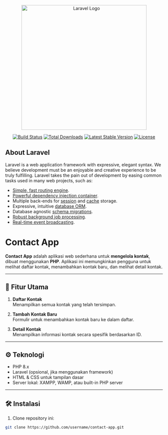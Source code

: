 <p align="center"><a href="https://laravel.com" target="_blank"><img src="https://raw.githubusercontent.com/laravel/art/master/logo-lockup/5%20SVG/2%20CMYK/1%20Full%20Color/laravel-logolockup-cmyk-red.svg" width="400" alt="Laravel Logo"></a></p>

<p align="center">
<a href="https://github.com/laravel/framework/actions"><img src="https://github.com/laravel/framework/workflows/tests/badge.svg" alt="Build Status"></a>
<a href="https://packagist.org/packages/laravel/framework"><img src="https://img.shields.io/packagist/dt/laravel/framework" alt="Total Downloads"></a>
<a href="https://packagist.org/packages/laravel/framework"><img src="https://img.shields.io/packagist/v/laravel/framework" alt="Latest Stable Version"></a>
<a href="https://packagist.org/packages/laravel/framework"><img src="https://img.shields.io/packagist/l/laravel/framework" alt="License"></a>
</p>

## About Laravel

Laravel is a web application framework with expressive, elegant syntax. We believe development must be an enjoyable and creative experience to be truly fulfilling. Laravel takes the pain out of development by easing common tasks used in many web projects, such as:

- [Simple, fast routing engine](https://laravel.com/docs/routing).
- [Powerful dependency injection container](https://laravel.com/docs/container).
- Multiple back-ends for [session](https://laravel.com/docs/session) and [cache](https://laravel.com/docs/cache) storage.
- Expressive, intuitive [database ORM](https://laravel.com/docs/eloquent).
- Database agnostic [schema migrations](https://laravel.com/docs/migrations).
- [Robust background job processing](https://laravel.com/docs/queues).
- [Real-time event broadcasting](https://laravel.com/docs/broadcasting).

# Contact App

**Contact App** adalah aplikasi web sederhana untuk **mengelola kontak**, dibuat menggunakan **PHP**. Aplikasi ini memungkinkan pengguna untuk melihat daftar kontak, menambahkan kontak baru, dan melihat detail kontak.  

---

## 📌 Fitur Utama

1. **Daftar Kontak**  
   Menampilkan semua kontak yang telah tersimpan.  

2. **Tambah Kontak Baru**  
   Formulir untuk menambahkan kontak baru ke dalam daftar.  

3. **Detail Kontak**  
   Menampilkan informasi kontak secara spesifik berdasarkan ID.  

---

## ⚙️ Teknologi

- PHP 8.x  
- Laravel (opsional, jika menggunakan framework)  
- HTML & CSS untuk tampilan dasar  
- Server lokal: XAMPP, WAMP, atau built-in PHP server  

---

## 🛠 Instalasi

1. Clone repository ini:

```bash
git clone https://github.com/username/contact-app.git

